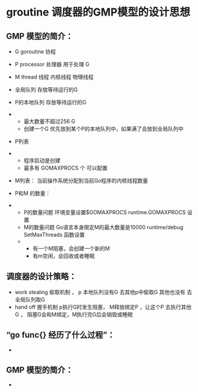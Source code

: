 # groutine 调度器的GMP模型的设计思想

## GMP 模型的简介：
- G goroutine 协程
- P processor 处理器 用于处理 G
- M thread 线程 内核线程 物理线程

- 全局队列  存放等待运行的G
- P的本地队列 存放等待运行的G
- - 最大数量不超过256 G
  - 创建一个G  优先放到某个P的本地队列中，如果满了会放到全局队列中
- P列表
- - 程序启动是创建
  - 最多有 GOMAXPROCS 个  可以配置
- M列表： 当前操作系统分配到当前Go程序的内核线程数量
- P和M 的数量：
- - P的数量问题  环境变量设置$GOMAXPROCS  runtime.GOMAXPROCS 设置
  - M的数量问题   Go语言本身限定M的最大数量是10000   runtime/debug  SetMaxThreads 函数设置
  - - 有一个M阻塞，会创建一个新的M
    - 有m空闲，会回收或者睡眠


## 调度器的设计策略：
- work stealing 偷取机制   ， p 本地队列没有G  去其他p中偷取G 其他也没有 去全局队列取G
- hand off 握手机制    p执行G时发生阻塞， M释放绑定P ，让这个P 去执行其他G ， 阻塞G会和M绑定，M执行完G后会销毁或睡眠


## “go func{} 经历了什么过程”：
- 

## GMP 模型的简介：
- 
